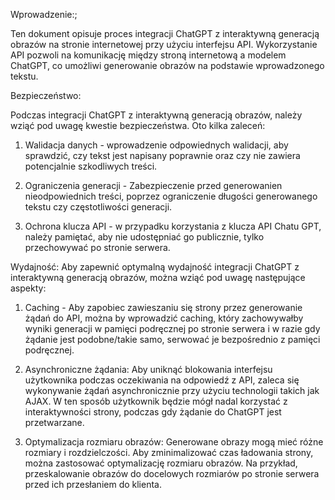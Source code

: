 Wprowadzenie:;

Ten dokument opisuje proces integracji ChatGPT z interaktywną generacją obrazów na stronie internetowej przy użyciu interfejsu API. Wykorzystanie API pozwoli na komunikację między stroną internetową a modelem ChatGPT, co umożliwi generowanie obrazów na podstawie wprowadzonego tekstu.

Bezpieczeństwo: 

Podczas integracji ChatGPT z interaktywną generacją obrazów, należy wziąć pod uwagę kwestie bezpieczeństwa. Oto kilka zaleceń: 
1. Walidacja danych - wprowadzenie odpowiednych walidacji, aby sprawdzić, czy tekst jest napisany poprawnie oraz czy nie zawiera potencjalnie szkodliwych treści.
 
2. Ograniczenia generacji  - Zabezpieczenie przed generowanien nieodpowiednich treści, poprzez ograniczenie długości generowanego tekstu czy częstotliwości generacji.
 
3. Ochrona klucza API - w przypadku korzystania z klucza API Chatu GPT, należy pamiętać, aby nie udostępniać go publicznie, tylko przechowywać po stronie serwera. 

Wydajność: 
Aby zapewnić optymalną wydajność integracji ChatGPT z interaktywną generacją obrazów, można wziąć pod uwagę następujące aspekty:

1. Caching - Aby zapobiec zawieszaniu się strony przez generowanie żądań do API, można by wprowadzić caching, który zachowywałby wyniki generacji w pamięci podręcznej po stronie serwera i w razie gdy żądanie jest podobne/takie samo, serwować je bezpośrednio z pamięci podręcznej. 

2. Asynchroniczne żądania:  Aby uniknąć blokowania interfejsu użytkownika podczas oczekiwania na odpowiedź z API, zaleca się wykonywanie żądań asynchronicznie przy użyciu technologii takich jak AJAX. W ten sposób użytkownik będzie mógł nadal korzystać z interaktywności strony, podczas gdy żądanie do ChatGPT jest przetwarzane.

3. Optymalizacja rozmiaru obrazów: Generowane obrazy mogą mieć różne rozmiary i rozdzielczości. Aby zminimalizować czas ładowania strony, można zastosować optymalizację rozmiaru obrazów. Na przykład, przeskalowanie obrazów do docelowych rozmiarów po stronie serwera przed ich przesłaniem do klienta.

